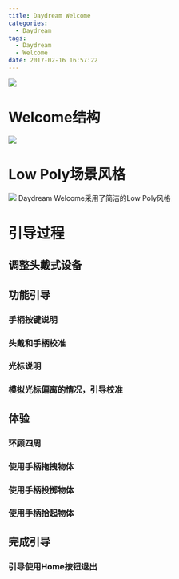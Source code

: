 ```yaml
---
title: Daydream Welcome
categories:
  - Daydream
tags:
  - Daydream
  - Welcome
date: 2017-02-16 16:57:22
---
```

![](http://cdn.tyrion.wang/Welcome_0.0_title.png)

<!--more-->
# Welcome结构
![](http://cdn.tyrion.wang/Welcome_1.0_structure.png)

# Low Poly场景风格
![](http://cdn.tyrion.wang/Welcome_11.0_scene_01.png?imageMogr2/thumbnail/1024x)
Daydream Welcome采用了简洁的Low Poly风格

# 引导过程
## 调整头戴式设备
## 功能引导
### 手柄按键说明
### 头戴和手柄校准
### 光标说明
### 模拟光标偏离的情况，引导校准
## 体验
### 环顾四周
### 使用手柄拖拽物体
### 使用手柄投掷物体
### 使用手柄拾起物体
## 完成引导
### 引导使用Home按钮退出

